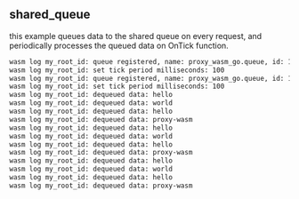 
## shared_queue

this example queues data to the shared queue on every request,
 and periodically processes the queued data on OnTick function.


```bash
wasm log my_root_id: queue registered, name: proxy_wasm_go.queue, id: 1
wasm log my_root_id: set tick period milliseconds: 100
wasm log my_root_id: queue registered, name: proxy_wasm_go.queue, id: 1
wasm log my_root_id: set tick period milliseconds: 100
wasm log my_root_id: dequeued data: hello
wasm log my_root_id: dequeued data: world
wasm log my_root_id: dequeued data: hello
wasm log my_root_id: dequeued data: proxy-wasm
wasm log my_root_id: dequeued data: hello
wasm log my_root_id: dequeued data: world
wasm log my_root_id: dequeued data: hello
wasm log my_root_id: dequeued data: proxy-wasm
wasm log my_root_id: dequeued data: hello
wasm log my_root_id: dequeued data: world
wasm log my_root_id: dequeued data: hello
wasm log my_root_id: dequeued data: proxy-wasm
```
